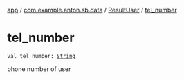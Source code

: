 [app](../../index.md) / [com.example.anton.sb.data](../index.md) / [ResultUser](index.md) / [tel_number](./tel_number.md)

# tel_number

`val tel_number: `[`String`](https://kotlinlang.org/api/latest/jvm/stdlib/kotlin/-string/index.html)

phone number of user

